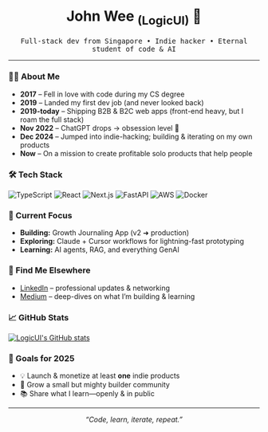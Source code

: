 <h1 align="center">John Wee <sub>(LogicUI)</sub> 👋</h1>
<p align="center">
  <samp>Full-stack dev from Singapore • Indie hacker • Eternal student of code & AI</samp>
</p>

---

### 🙋‍♂️ About&nbsp;Me
- **2017** – Fell in love with code during my CS degree  
- **2019** – Landed my first dev job (and never looked back)  
- **2019-today** – Shipping B2B & B2C web apps (front-end heavy, but I roam the full stack)  
- **Nov 2022** – ChatGPT drops → obsession level 💯  
- **Dec 2024** – Jumped into indie-hacking; building & iterating on my own products  
- **Now** – On a mission to create profitable solo products that help people

### 🛠 Tech&nbsp;Stack
![TypeScript](https://img.shields.io/badge/Code-TypeScript-informational?style=flat&logo=typescript)
![React](https://img.shields.io/badge/Frontend-React-blue?style=flat&logo=react)
![Next.js](https://img.shields.io/badge/SSR-Next.js-black?style=flat&logo=nextdotjs)
![FastAPI](https://img.shields.io/badge/Backend-FastAPI-009688?style=flat&logo=fastapi)
![AWS](https://img.shields.io/badge/Cloud-AWS-orange?style=flat&logo=amazonaws)
![Docker](https://img.shields.io/badge/DevOps-Docker-blue?style=flat&logo=docker)

### 🚀 Current&nbsp;Focus
- **Building:** Growth Journaling App (v2 ➜ production)
- **Exploring:** Claude + Cursor workflows for lightning-fast prototyping
- **Learning:** AI agents, RAG, and everything GenAI

### 🔗 Find Me Elsewhere
- [LinkedIn](https://www.linkedin.com/in/john-wee-352274151/) – professional updates & networking  
- [Medium](https://medium.com/@johnwee35) – deep-dives on what I’m building & learning  

### 📈 GitHub&nbsp;Stats
<a href="https://github.com/LogicUI">
  <img src="https://github-readme-stats.vercel.app/api?username=LogicUI&show_icons=true&hide_title=true" alt="LogicUI's GitHub stats" />
</a>

### 🎯 Goals for 2025
- 💡 Launch & monetize at least **one** indie products
- 🧩 Grow a small but mighty builder community
- 📚 Share what I learn—openly & in public

---

<p align="center">
  <em>“Code, learn, iterate, repeat.”</em>
</p>
